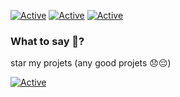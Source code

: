 [![Active](https://img.shields.io/badge/Langages-JS%20/%20PHP%20/%20HTML%20/%20CSS-blue?style=flat-square)](https://www.github.com/max-xoo)
[![Active](https://img.shields.io/badge/Discord-CLICK-blue?style=flat-square&logo=discord)](https://discord.gg/E2TBnQq)
[![Active](https://img.shields.io/badge/Website-CLICK%20-blue?style=flat-square)](http://max-xoo.github.io/)

### What to say 🤔?

star my projets (any good projets 😞😔)

[![Active](https://github-readme-stats.vercel.app/api?username=max-xoo&show_icons=true&theme=dark&count_private=true&hide=prs,issues)](https://www.github.com/max-xoo)
